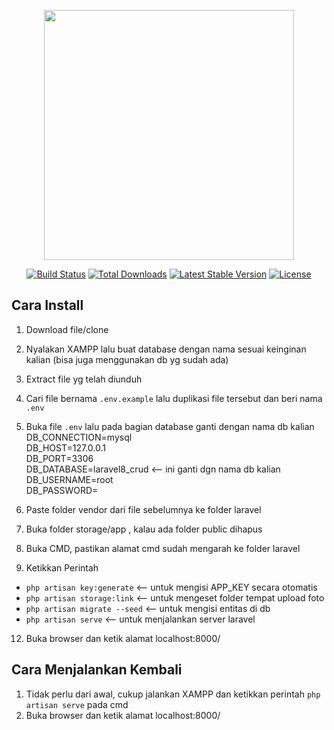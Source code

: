 <p align="center"><a href="https://laravel.com" target="_blank"><img src="https://raw.githubusercontent.com/laravel/art/master/logo-lockup/5%20SVG/2%20CMYK/1%20Full%20Color/laravel-logolockup-cmyk-red.svg" width="400"></a></p>

<p align="center">
<a href="https://travis-ci.org/laravel/framework"><img src="https://travis-ci.org/laravel/framework.svg" alt="Build Status"></a>
<a href="https://packagist.org/packages/laravel/framework"><img src="https://img.shields.io/packagist/dt/laravel/framework" alt="Total Downloads"></a>
<a href="https://packagist.org/packages/laravel/framework"><img src="https://img.shields.io/packagist/v/laravel/framework" alt="Latest Stable Version"></a>
<a href="https://packagist.org/packages/laravel/framework"><img src="https://img.shields.io/packagist/l/laravel/framework" alt="License"></a>
</p>

## Cara Install

1. Download file/clone
2. Nyalakan XAMPP lalu buat database dengan nama sesuai keinginan kalian (bisa juga menggunakan db yg sudah ada)
3. Extract file yg telah diunduh
4. Cari file bernama `.env.example` lalu duplikasi file tersebut dan beri nama `.env`
5. Buka file `.env` lalu pada bagian database ganti dengan nama db kalian  
DB_CONNECTION=mysql  
DB_HOST=127.0.0.1  
DB_PORT=3306  
DB_DATABASE=laravel8_crud   <-- ini ganti dgn nama db kalian  
DB_USERNAME=root  
DB_PASSWORD=  
  
7. Paste folder vendor dari file sebelumnya ke folder laravel
8. Buka folder storage/app , kalau ada folder public dihapus
9. Buka CMD, pastikan alamat cmd sudah mengarah ke folder laravel
10. Ketikkan Perintah
- `php artisan key:generate`          <-- untuk mengisi APP_KEY secara otomatis
- `php artisan storage:link`          <-- untuk mengeset folder tempat upload foto
- `php artisan migrate --seed`        <-- untuk mengisi entitas di db
- `php artisan serve`                 <-- untuk menjalankan server laravel
12. Buka browser dan ketik alamat localhost:8000/

## Cara Menjalankan Kembali
1. Tidak perlu dari awal, cukup jalankan XAMPP dan ketikkan perintah `php artisan serve` pada cmd
2. Buka browser dan ketik alamat localhost:8000/

